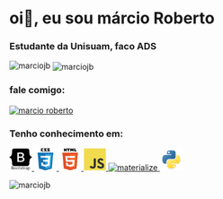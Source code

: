 <h1 align="left">oi👋, eu sou márcio Roberto</h1>
<h3 align="left">Estudante da Unisuam, faco ADS </h3>
<P>&nbsp;<img align="center" src="https://github-readme-stats.vercel.app/api?username=marciojb&show_icons=true&locale=en" alt="marciojb" />
 <img align="left" src="https://github-readme-stats.vercel.app/api/top-langs?username=marciojb&show_icons=true&locale=en&layout=compact" alt="marciojb" /></p>
<h3 align="left">fale comigo:</h3>
<p align="left"></p>
<a href="https://linkedin.com/in/marcio roberto" target="blank"><img align="center" src="https://raw.githubusercontent.com/rahuldkjain/github-profile-readme-generator/master/src/images/icons/Social/linked-in-alt.svg" alt="marcio roberto" height="30" width="40" /></a>

<h3 align="left">Tenho conhecimento em:</h3>
<p align="left"> <a href="https://getbootstrap.com" target="_blank" rel="noreferrer"> <img src="https://raw.githubusercontent.com/devicons/devicon/master/icons/bootstrap/bootstrap-plain-wordmark.svg" alt="bootstrap" width="40" height="40"/> </a> <a href="https://www.w3schools.com/css/" target="_blank" rel="noreferrer"> <img src="https://raw.githubusercontent.com/devicons/devicon/master/icons/css3/css3-original-wordmark.svg" alt="css3" width="40" height="40"/> </a> <a href="https://www.w3.org/html/" target="_blank" rel="noreferrer"> <img src="https://raw.githubusercontent.com/devicons/devicon/master/icons/html5/html5-original-wordmark.svg" alt="html5" width="40" height="40"/> </a> <a href="https://developer.mozilla.org/en-US/docs/Web/JavaScript" target="_blank" rel="noreferrer"> <img src="https://raw.githubusercontent.com/devicons/devicon/master/icons/javascript/javascript-original.svg" alt="javascript" width="40" height="40"/> </a> <a href="https://materializecss.com/" target="_blank" rel="noreferrer"> <img src="https://raw.githubusercontent.com/prplx/svg-logos/5585531d45d294869c4eaab4d7cf2e9c167710a9/svg/materialize.svg" alt="materialize" width="40" height="40"/> </a> <a href="https://www.python.org" target="_blank" rel="noreferrer"> <img src="https://raw.githubusercontent.com/devicons/devicon/master/icons/python/python-original.svg" alt="python" width="40" height="40"/> </a> </p>
<p align="left"> <img src="https://komarev.com/ghpvc/?username=marciojb&label=Profile%20views&color=0e75b6&style=flat" alt="marciojb" /> </p> 

  

 
